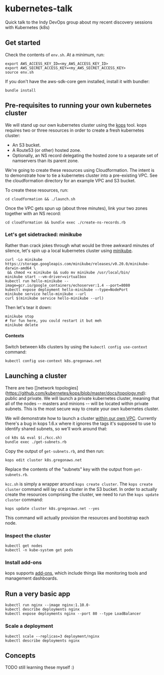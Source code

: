 # kubernetes-talk
Quick talk to the Indy DevOps group about my recent discovery sessions with Kubernetes (k8s)

## Get started
Check the contents of `env.sh`.  At a minimum, run:

    export AWS_ACCESS_KEY_ID=<my_AWS_ACCESS_KEY_ID>
    export AWS_SECRET_ACCESS_KEY=<my_AWS_SECRET_ACCESS_KEY>
    source env.sh
    
If you don't have the aws-sdk-core gem installed, install it with bundler:

    bundle install

## Pre-requisites to running your own kubernetes cluster
We will stand up our own kubernetes cluster using the [kops](https://github.com/kubernetes/kops/)
tool.  kops requires two or three resources in order to create a fresh kubernetes cluster:

- An S3 bucket.
- A Route53 (or other) hosted zone.
- Optionally, an NS record delegating the hosted zone to a separate set of namservers than its 
  parent zone.

We're going to create these resources using Cloudformation.  The intent is to demonstrate how to tie a kubernetes cluster into a pre-existing VPC.  See the cloudformation directory for an example VPC and S3 bucket.

To create these resources, run: 

    cd cloudformation && ./launch.sh
    
Once the VPC gets spun up (about three minutes), link your two zones together with an NS record:

    cd cloudformation && bundle exec ./create-ns-records.rb

### Let's get sidetracked: minikube

Rather than crack jokes through what would be three awkward minutes of silence, let's spin up a local kubernetes cluster using [minikube](https://kubernetes.io/docs/getting-started-guides/minikube/).

    curl -Lo minikube https://storage.googleapis.com/minikube/releases/v0.20.0/minikube-darwin-amd64 \
     && chmod +x minikube && sudo mv minikube /usr/local/bin/
    minikube start --vm-driver=virtualbox
    kubectl run hello-minikube --image=gcr.io/google_containers/echoserver:1.4 --port=8080
    kubectl expose deployment hello-minikube --type=NodePort
    minikube service hello-minikube --url
    curl $(minikube service hello-minikube --url)

Then let's tear it down:

    minikube stop
    # for fun here, you could restart it but meh
    minikube delete

#### Contexts

Switch between k8s clusters by using the `kubectl config use-context` command: 

    kubectl config use-context k8s.gregonaws.net
    
## Launching a cluster

There are two []network topologies](https://github.com/kubernetes/kops/blob/master/docs/topology.md): public and private.  We will launch a private kubernetes cluster, meaning that all of the nodes -- masters and minions -- will be located within private subnets.  This is the most secure way to create your own kubernetes cluster.

We will demonstrate how to launch a cluster [within our own VPC](https://github.com/kubernetes/kops/blob/master/docs/run_in_existing_vpc.md).  Currently there's a bug in kops 1.6.x where it ignores the tags it's supposed to use to identify shared subnets, so we'll work around that:

    cd k8s && eval $(./kcc.sh)
    bundle exec ./get-subnets.rb

Copy the output of `get-subnets.rb`, and then run:

    kops edit cluster k8s.gregonaws.net

Replace the contents of the "subnets" key with the output from `get-subnets.rb`.

`kcc.sh` is simply a wrapper around `kops create cluster`.  The `kops create cluster` command will lay out a cluster in the S3 bucket.  In order to actually create the resources comprising the cluster, we need to run the `kops update cluster` command:

    kops update cluster k8s.gregonaws.net --yes
    
This command will actually provision the resources and bootstrap each node.

### Inspect the cluster

    kubectl get nodes
    kubectl -n kube-system get pods
    
### Install add-ons
kops supports [add-ons](https://github.com/kubernetes/kops/blob/master/docs/addons.md), which include things like monitoring tools and management dashboards.

## Run a very basic app

    kubectl run nginx --image nginx:1.10.0·
    kubectl describe deployments nginx
    kubectl expose deployments nginx --port 80 --type LoadBalancer
    
### Scale a deployment

    kubectl scale --replicas=3 deployment/nginx
    kubectl describe deployments nginx

## Concepts

TODO still learning these myself :)